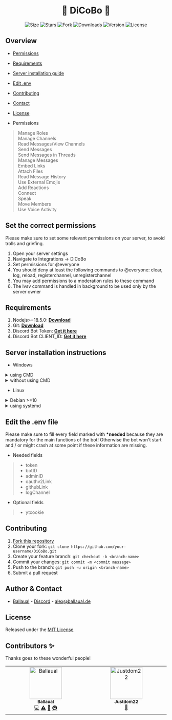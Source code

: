 <h1 align="center">🤖 DiCoBo 🤖</h1>

<p align="center">
    <img alt="Size" src="https://img.shields.io/github/languages/code-size/ballaual/DiCoBo">
    <img alt="Stars" src="https://img.shields.io/github/stars/ballaual/DiCoBo">
    <img alt="Fork" src="https://img.shields.io/github/forks/ballaual/DiCoBo">
    <img alt="Downloads" src="https://img.shields.io/github/downloads/ballaual/DiCoBo/total">
    <img alt="Version" src="https://img.shields.io/github/package-json/v/ballaual/DiCoBo">
    <img alt="License" src="https://img.shields.io/github/license/ballaual/DiCoBo">
</p>


## Overview

* [Permissions](#set-the-correct-permissions)
* [Requirements](#Requirements)
* [Server installation guide](#Server-installation-instructions)
* [Edit .env](#edit-env-file)
* [Contributing](#Contributing)
* [Contact](#author--contact)
* [License](#License)

* Permissions
> Manage Roles<br>
> Manage Channels<br>
> Read Messages/View Channels<br>
> Send Messages<br>
> Send Messages in Threads<br>
> Manage Messages<br>
> Embed Links<br>
> Attach Files<br>
> Read Message History<br>
> Use External Emojis<br>
> Add Reactions<br>
> Connect<br>
> Speak<br>
> Move Members<br>
> Use Voice Activity<br>

## Set the correct permissions
Please make sure to set some relevant permissions on your server, to avoid trolls and griefing.<br>
1. Open your server settings
2. Navigate to Integrations -> DiCoBo
3. Set permissions for @everyone
4. You should deny at least the following commands to @everyone: clear, log, reload, registerchannel, unregisterchannel
5. You may add permissions to a moderation rules to these command
6. The lvsv command is handled in background to be used only by the server owner

## Requirements
1. Nodejs>=18.5.0: **[Download](https://nodejs.org/en/download)**
2. Git: **[Download](https://git-scm.com)**
3. Discord Bot Token: **[Get it here](https://discord.com/developers/applications)**
4. Discord Bot CLIENT_ID: **[Get it here](https://discord.com/developers/applications)**

## Server installation instructions

* Windows

<details>
<summary>using CMD</summary>

1. Open CMD using `WIN + R` and type `cmd` and hit `ENTER`
2. Run `git clone https://github.com/ballaual/DiCoBo.git`
3. Run `cd DiCoBo`
4. Run `npm i` to install the required modules
5. Copy or Rename `.env_example` to `.env`
6. Edit `.env` - see [here](#edit-env-file)
7. Run `npm start` to start the bot

* Update the bot: `npm run update`
</details>

<details>
<summary>without using CMD</summary>

1. Download latest release from [here](https://github.com/ballaual/DiCoBo/releases/latest)
2. Unzip the files using WinRAR or any other package manager
3. Navigate into the folder `DiCoBo`
4. Execute `install.bat` to install the required modules
5. Copy or Rename `.env_example` to `.env`
6. Edit `.env` - see [here](#edit-env-file)
7. Execute `startbot.bat` to start the bot

* Update the bot: Execute `update.bat`
</details>

* Linux

<details>
<summary>Debian >=10</summary>

1. As root: Create a new user `useradd -m -s /bin/bash dicobo`
2. Login as dicobo using `su - dicobo`
3. Run `git clone https://github.com/ballaual/DiCoBo.git`
4. Run `cd DiCoBo`
5. Run `npm i` to install the required modules
6. Run `cp .env_example .env`
7. Edit `.env` using nano or vim - see [here](#edit-env-file)
8. Run `npm start` to start the bot

* Update the bot: `npm run update`
</details>

<details>
<summary>using systemd</summary>

1. Follow the guide from Debian installation guide until step 7
2. As root: Navigate to systemd's folder using `cd /etc/systemd/system/`
3. Create a new file called `dicobo.service`
4. Insert following code  

>[Unit]<br>
>Description=DiCoBo Discordbot<br>
>After=network.service<br>
><br>
>[Service]<br>
>User=dicobo<br>
>Group=dicobo<br>
>Type=simple<br>
>WorkingDirectory=/home/dicobo/DiCoBo/<br>
>ExecStart=node .<br>
>RestartSec=15<br>
>Restart=always<br>
><br>
>[Install]<br>
>WantedBy=multi-user.target<br>

5. Run `systemctl daemon-reload` to reload systemd's configs
6. Run `systemctl enable dicobo` to enable autostart
7. Run `systemctl start dicobo` to start the bot
  
Note: Now the bot will always run in background and will automatically start when you restart the whole machine.<br>
To stop the bot run `systemctl stop dicobo`<br>
To disable the autostart run `systemctl disable dicobo`

* Update the bot: `cd /home/dicobo/DiCoBo/ && npm run update`
</details>

## Edit the .env file
Please make sure to fill every field marked with <b>*needed</b> because they are mandatory for the main functions of the bot! Otherwise the bot won't start and / or might crash at some point if these information are missing.

* Needed fields
> - token<br>
> - botID<br>
> - adminID<br>
> - oauthv2Link<br>
> - githubLink<br>
> - logChannel

* Optional fields
> - ytcookie

## Contributing
1. [Fork this repository](https://github.com/ballaual/DiCoBo/fork)
2. Clone your fork: `git clone https://github.com/your-username/DiCoBo.git`
3. Create your feature branch: `git checkout -b <branch-name>`
4. Commit your changes: `git commit -m <commit message>`
5. Push to the branch: `git push -u origin <branch-name>`
6. Submit a pull request

## Author & Contact
* [Ballaual](https://github.com/ballaual) - [Discord](https://discord.com/users/475642657490599937) - alex@ballaual.de

## License
Released under the [MIT License](https://github.com/ballaual/DiCoBo/blob/master/LICENSE)

## Contributors ✨

Thanks goes to these wonderful people!

<!-- ALL-CONTRIBUTORS-LIST:START - Do not remove or modify this section -->
<!-- prettier-ignore-start -->
<!-- markdownlint-disable -->
<table>
  <tbody>
    <tr>
      <td align="center" valign="top" width="14.28%"><a href="https://github.com/ballaual"><img src="https://avatars.githubusercontent.com/u/38478976?v=4?s=100" width="100px;" alt="Ballaual"/><br /><sub><b>Ballaual</b></sub></a><br /><a href="https://github.com/ballaual/DiCoBo/commits?author=ballaual" title="Code">💻</a> <a href="https://github.com/ballaual/DiCoBo/commits?author=ballaual" title="Tests">⚠️</a> <a href="#ideas-ballaual" title="Ideas, Planning, & Feedback">🤔</a> <a href="#infra-ballaual" title="Infrastructure (Hosting, Build-Tools, etc)">🚇</a></td>
      <td align="center" valign="top" width="14.28%"><a href="https://github.com/Justdom22"><img src="https://avatars.githubusercontent.com/u/109627807?v=4?s=100" width="100px;" alt="Justdom22"/><br /><sub><b>Justdom22</b></sub></a><br /><a href="#ideas-Justdom22" title="Ideas, Planning, & Feedback">🤔</a></td>
    </tr>
  </tbody>
</table>

<!-- markdownlint-restore -->
<!-- prettier-ignore-end -->

<!-- ALL-CONTRIBUTORS-LIST:END -->
